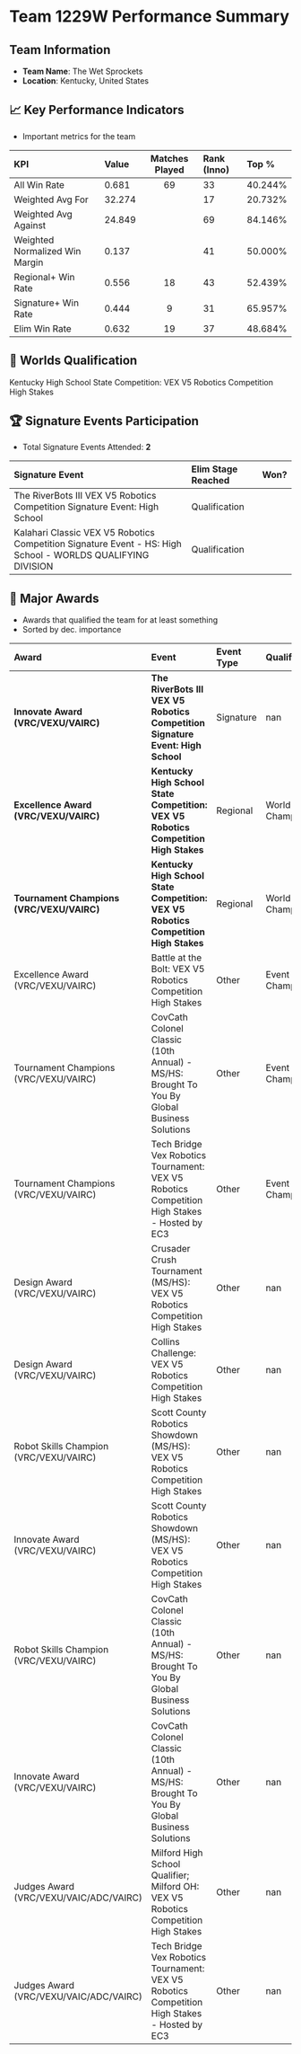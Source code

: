 # Team 1229W Performance Summary

##  Team Information
- **Team Name**: The Wet Sprockets
- **Location**: Kentucky, United States

## 📈 Key Performance Indicators
- Important metrics for the team

| KPI | Value | Matches Played | Rank (Inno) | Top % |
|:---|:-----|:--------------:|:----|:-----|
| All Win Rate | 0.681 | 69 | 33 | 40.244% |
| Weighted Avg For | 32.274 |  | 17 | 20.732% |
| Weighted Avg Against | 24.849 |  | 69 | 84.146% |
| Weighted Normalized Win Margin | 0.137 |  | 41 | 50.000% |
| Regional+ Win Rate | 0.556 | 18 | 43 | 52.439% |
| Signature+ Win Rate | 0.444 | 9 | 31 | 65.957% |
| Elim Win Rate | 0.632 | 19 | 37 | 48.684% |


## 🎯 Worlds Qualification
Kentucky High School State Competition: VEX V5 Robotics Competition High Stakes

## 🏆 Signature Events Participation
- Total Signature Events Attended: **2**

| Signature Event | Elim Stage Reached | Won? |
|:----------------|:-------------------|:----|
| The RiverBots III VEX V5 Robotics Competition Signature Event: High School | Qualification |  |
| Kalahari Classic VEX V5 Robotics Competition Signature Event - HS: High School - WORLDS QUALIFYING DIVISION | Qualification |  |


## 🥇 Major Awards
- Awards that qualified the team for at least something
- Sorted by dec. importance

| Award | Event | Event Type | Qualification |
|:------|:------|:-----------|:--------------|
| **Innovate Award (VRC/VEXU/VAIRC)** | **The RiverBots III VEX V5 Robotics Competition Signature Event: High School** | Signature | nan |
| **Excellence Award (VRC/VEXU/VAIRC)** | **Kentucky High School State Competition: VEX V5 Robotics Competition High Stakes** | Regional | World Championship |
| **Tournament Champions (VRC/VEXU/VAIRC)** | **Kentucky High School State Competition: VEX V5 Robotics Competition High Stakes** | Regional | World Championship |
| Excellence Award (VRC/VEXU/VAIRC) | Battle at the Bolt: VEX V5 Robotics Competition High Stakes | Other | Event Region Championship |
| Tournament Champions (VRC/VEXU/VAIRC) | CovCath Colonel Classic (10th Annual) - MS/HS: Brought To You By Global Business Solutions | Other | Event Region Championship |
| Tournament Champions (VRC/VEXU/VAIRC) | Tech Bridge Vex Robotics Tournament: VEX V5 Robotics Competition High Stakes - Hosted by EC3 | Other | Event Region Championship |
| Design Award (VRC/VEXU/VAIRC) | Crusader Crush Tournament (MS/HS): VEX V5 Robotics Competition High Stakes | Other | nan |
| Design Award (VRC/VEXU/VAIRC) | Collins Challenge: VEX V5 Robotics Competition High Stakes | Other | nan |
| Robot Skills Champion (VRC/VEXU/VAIRC) | Scott County Robotics Showdown (MS/HS): VEX V5 Robotics Competition High Stakes | Other | nan |
| Innovate Award (VRC/VEXU/VAIRC) | Scott County Robotics Showdown (MS/HS): VEX V5 Robotics Competition High Stakes | Other | nan |
| Robot Skills Champion (VRC/VEXU/VAIRC) | CovCath Colonel Classic (10th Annual) - MS/HS: Brought To You By Global Business Solutions | Other | nan |
| Innovate Award (VRC/VEXU/VAIRC) | CovCath Colonel Classic (10th Annual) - MS/HS: Brought To You By Global Business Solutions | Other | nan |
| Judges Award (VRC/VEXU/VAIC/ADC/VAIRC) | Milford High School Qualifier; Milford OH: VEX V5 Robotics Competition High Stakes | Other | nan |
| Judges Award (VRC/VEXU/VAIC/ADC/VAIRC) | Tech Bridge Vex Robotics Tournament: VEX V5 Robotics Competition High Stakes - Hosted by EC3 | Other | nan |

